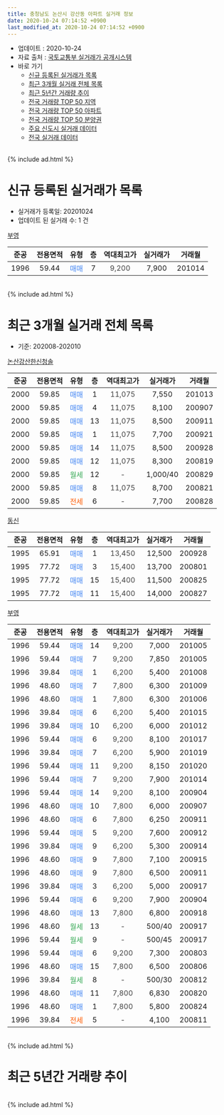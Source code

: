 ```yaml
---
title: 충청남도 논산시 강산동 아파트 실거래 정보
date: 2020-10-24 07:14:52 +0900
last_modified_at: 2020-10-24 07:14:52 +0900
---
```


* 업데이트 : 2020-10-24
* 자료 출처 : [국토교통부 실거래가 공개시스템](http://rt.molit.go.kr)
* 바로 가기
    * [신규 등록된 실거래가 목록](#신규-등록된-실거래가-목록)
    * [최근 3개월 실거래 전체 목록](#최근-3개월-실거래-전체-목록)
    * [최근 5년간 거래량 추이](#최근-5년간-거래량-추이)
    * [전국 거래량 TOP 50 지역](https://inasie.github.io/apt-trade-info/최근-3개월-전국에서-가장-거래가-많이-발생한-지역)
    * [전국 거래량 TOP 50 아파트](https://inasie.github.io/apt-trade-info/최근-3개월-전국에서-가장-거래가-많이-발생한-아파트)
    * [전국 거래량 TOP 50 분양권](https://inasie.github.io/apt-trade-info/최근-3개월-전국에서-가장-거래가-많이-발생한-분양권)
    * [주요 신도시 실거래 데이터](https://inasie.github.io/apt-trade-info/주요-신도시)
    * [전국 실거래 데이터](https://inasie.github.io/apt-trade-info/전국)
<br>
{% include ad.html %}
<br>

# 신규 등록된 실거래가 목록
* 실거래가 등록일: 20201024
* 업데이트 된 실거래 수: 1 건


[부영](https://search.naver.com/search.naver?query=%EC%B6%A9%EC%B2%AD%EB%82%A8%EB%8F%84+%EB%85%BC%EC%82%B0%EC%8B%9C+%EA%B0%95%EC%82%B0%EB%8F%99+%EB%B6%80%EC%98%81)

|준공|전용면적|유형|층|역대최고가|실거래가|거래월|
|:---:|:---:|:---:|:---:|:---:|:---:|:---:|
|1996|59.44|<span style="color:#4285f3">매매</span>|7|<span style="color:#444444">9,200</span>|7,900|201014|


<br>
{% include ad.html %}
<br>

# 최근 3개월 실거래 전체 목록
* 기준: 202008-202010


[논산강산한신청솔](https://search.naver.com/search.naver?query=%EC%B6%A9%EC%B2%AD%EB%82%A8%EB%8F%84+%EB%85%BC%EC%82%B0%EC%8B%9C+%EA%B0%95%EC%82%B0%EB%8F%99+%EB%85%BC%EC%82%B0%EA%B0%95%EC%82%B0%ED%95%9C%EC%8B%A0%EC%B2%AD%EC%86%94)

|준공|전용면적|유형|층|역대최고가|실거래가|거래월|
|:---:|:---:|:---:|:---:|:---:|:---:|:---:|
|2000|59.85|<span style="color:#4285f3">매매</span>|1|<span style="color:#444444">11,075</span>|7,550|201013|
|2000|59.85|<span style="color:#4285f3">매매</span>|4|<span style="color:#444444">11,075</span>|8,100|200907|
|2000|59.85|<span style="color:#4285f3">매매</span>|13|<span style="color:#444444">11,075</span>|8,500|200911|
|2000|59.85|<span style="color:#4285f3">매매</span>|1|<span style="color:#444444">11,075</span>|7,700|200921|
|2000|59.85|<span style="color:#4285f3">매매</span>|14|<span style="color:#444444">11,075</span>|8,500|200928|
|2000|59.85|<span style="color:#4285f3">매매</span>|12|<span style="color:#444444">11,075</span>|8,300|200819|
|2000|59.85|<span style="color:#34a853">월세</span>|12|<span style="color:#444444">-</span>|1,000/40|200829|
|2000|59.85|<span style="color:#4285f3">매매</span>|8|<span style="color:#444444">11,075</span>|8,700|200821|
|2000|59.85|<span style="color:#ff5a00">전세</span>|6|<span style="color:#444444">-</span>|7,700|200828|

[동신](https://search.naver.com/search.naver?query=%EC%B6%A9%EC%B2%AD%EB%82%A8%EB%8F%84+%EB%85%BC%EC%82%B0%EC%8B%9C+%EA%B0%95%EC%82%B0%EB%8F%99+%EB%8F%99%EC%8B%A0)

|준공|전용면적|유형|층|역대최고가|실거래가|거래월|
|:---:|:---:|:---:|:---:|:---:|:---:|:---:|
|1995|65.91|<span style="color:#4285f3">매매</span>|1|<span style="color:#444444">13,450</span>|12,500|200928|
|1995|77.72|<span style="color:#4285f3">매매</span>|3|<span style="color:#444444">15,400</span>|13,700|200801|
|1995|77.72|<span style="color:#4285f3">매매</span>|15|<span style="color:#444444">15,400</span>|11,500|200825|
|1995|77.72|<span style="color:#4285f3">매매</span>|11|<span style="color:#444444">15,400</span>|14,000|200827|

[부영](https://search.naver.com/search.naver?query=%EC%B6%A9%EC%B2%AD%EB%82%A8%EB%8F%84+%EB%85%BC%EC%82%B0%EC%8B%9C+%EA%B0%95%EC%82%B0%EB%8F%99+%EB%B6%80%EC%98%81)

|준공|전용면적|유형|층|역대최고가|실거래가|거래월|
|:---:|:---:|:---:|:---:|:---:|:---:|:---:|
|1996|59.44|<span style="color:#4285f3">매매</span>|14|<span style="color:#444444">9,200</span>|7,000|201005|
|1996|59.44|<span style="color:#4285f3">매매</span>|7|<span style="color:#444444">9,200</span>|7,850|201005|
|1996|39.84|<span style="color:#4285f3">매매</span>|1|<span style="color:#444444">6,200</span>|5,400|201008|
|1996|48.60|<span style="color:#4285f3">매매</span>|7|<span style="color:#444444">7,800</span>|6,300|201009|
|1996|48.60|<span style="color:#4285f3">매매</span>|1|<span style="color:#444444">7,800</span>|6,300|201006|
|1996|39.84|<span style="color:#4285f3">매매</span>|6|<span style="color:#444444">6,200</span>|5,400|201015|
|1996|39.84|<span style="color:#4285f3">매매</span>|10|<span style="color:#444444">6,200</span>|6,000|201012|
|1996|59.44|<span style="color:#4285f3">매매</span>|6|<span style="color:#444444">9,200</span>|8,100|201017|
|1996|39.84|<span style="color:#4285f3">매매</span>|7|<span style="color:#444444">6,200</span>|5,900|201019|
|1996|59.44|<span style="color:#4285f3">매매</span>|11|<span style="color:#444444">9,200</span>|8,150|201020|
|1996|59.44|<span style="color:#4285f3">매매</span>|7|<span style="color:#444444">9,200</span>|7,900|201014|
|1996|59.44|<span style="color:#4285f3">매매</span>|14|<span style="color:#444444">9,200</span>|8,100|200904|
|1996|48.60|<span style="color:#4285f3">매매</span>|10|<span style="color:#444444">7,800</span>|6,000|200907|
|1996|48.60|<span style="color:#4285f3">매매</span>|6|<span style="color:#444444">7,800</span>|6,250|200911|
|1996|59.44|<span style="color:#4285f3">매매</span>|5|<span style="color:#444444">9,200</span>|7,600|200912|
|1996|39.84|<span style="color:#4285f3">매매</span>|9|<span style="color:#444444">6,200</span>|5,300|200914|
|1996|48.60|<span style="color:#4285f3">매매</span>|9|<span style="color:#444444">7,800</span>|7,100|200915|
|1996|48.60|<span style="color:#4285f3">매매</span>|9|<span style="color:#444444">7,800</span>|6,500|200911|
|1996|39.84|<span style="color:#4285f3">매매</span>|3|<span style="color:#444444">6,200</span>|5,000|200917|
|1996|59.44|<span style="color:#4285f3">매매</span>|6|<span style="color:#444444">9,200</span>|7,900|200904|
|1996|48.60|<span style="color:#4285f3">매매</span>|13|<span style="color:#444444">7,800</span>|6,800|200918|
|1996|48.60|<span style="color:#34a853">월세</span>|13|<span style="color:#444444">-</span>|500/40|200917|
|1996|59.44|<span style="color:#34a853">월세</span>|9|<span style="color:#444444">-</span>|500/45|200917|
|1996|59.44|<span style="color:#4285f3">매매</span>|6|<span style="color:#444444">9,200</span>|7,300|200803|
|1996|48.60|<span style="color:#4285f3">매매</span>|15|<span style="color:#444444">7,800</span>|6,500|200806|
|1996|39.84|<span style="color:#34a853">월세</span>|8|<span style="color:#444444">-</span>|500/30|200812|
|1996|48.60|<span style="color:#4285f3">매매</span>|11|<span style="color:#444444">7,800</span>|6,830|200820|
|1996|48.60|<span style="color:#4285f3">매매</span>|1|<span style="color:#444444">7,800</span>|5,800|200824|
|1996|39.84|<span style="color:#ff5a00">전세</span>|5|<span style="color:#444444">-</span>|4,100|200811|


<br>
{% include ad.html %}
<br>

# 최근 5년간 거래량 추이


<div style="width:100%;">
    <canvas id="deal_progress" height="200"></canvas>
</div>

<script>
new Chart(document.getElementById("deal_progress"), {
    type: 'line',
    data: {
        labels: ['201510','201511','201512','201601','201602','201603','201604','201605','201606','201607','201608','201609','201610','201611','201612','201701','201702','201703','201704','201705','201706','201707','201708','201709','201710','201711','201712','201801','201802','201803','201804','201805','201806','201807','201808','201809','201810','201811','201812','201901','201902','201903','201904','201905','201906','201907','201908','201909','201910','201911','201912','202001','202002','202003','202004','202005','202006','202007','202008','202009','202010'],
        datasets: [{
            label: '매매',
            pointRadius: 1,
            data: [23, 22, 7, 16, 13, 19, 17, 23, 19, 12, 6, 15, 16, 14, 12, 13, 12, 17, 22, 16, 20, 17, 11, 20, 3, 11, 8, 14, 10, 8, 14, 20, 9, 8, 8, 7, 10, 9, 11, 15, 11, 12, 17, 7, 11, 7, 1, 13, 12, 10, 9, 8, 13, 18, 15, 13, 17, 44, 9, 15, 12],
            borderColor: "rgba(255, 201, 14, 1)",
            backgroundColor: "rgba(255, 201, 14, 0.5)",
            fill: false,
            lineTension: 0
        },{
            label: '전월세',
            pointRadius: 1,
            data: [13, 10, 5, 13, 9, 12, 6, 6, 5, 9, 2, 2, 11, 6, 7, 8, 10, 10, 6, 10, 7, 6, 8, 4, 5, 5, 6, 0, 9, 4, 4, 6, 2, 4, 3, 5, 7, 5, 5, 4, 10, 9, 3, 5, 4, 5, 10, 4, 5, 4, 4, 6, 11, 5, 8, 11, 4, 5, 4, 2, 0],
            borderColor: "rgba(0, 141, 185, 1)",
            backgroundColor: "rgba(0, 141, 185, 0.5)",
            fill: false,
            lineTension: 0
        }
        ]
    },
    options: {
        responsive: true,
        title: {
            display: false
        },
        tooltips: {
            mode: 'index',
            intersect: false
        },
        hover: {
            mode: 'nearest',
            intersect: true
        },
        scales: {
            xAxes: [{
                display: true,
                scaleLabel: {
                    display: true,
                    labelString: '년/월'
                }
            }],
            yAxes: [{
                display: true,
                ticks: {
                    suggestedMin: 0,
                },
                scaleLabel: {
                    display: true,
                    labelString: '실거래 수'
                }
            }]
        }
    }
});

</script>


<br>
{% include ad.html %}
<br>

